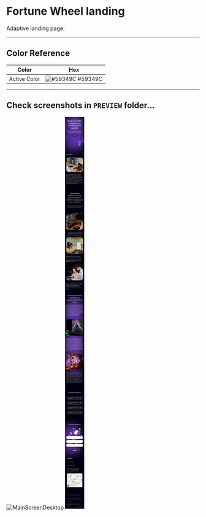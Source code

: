 # Fortune Wheel landing

Adaptive landing page.

---

## Color Reference

| Color            | Hex                                                              |
| ---------------- | ---------------------------------------------------------------- |
| Active Color | ![#59349C](https://via.placeholder.com/10/59349C?text=+) #59349C |

---

## Check screenshots in `PREVIEW` folder... 

![MainScreenDesktop](./PREVIEW/Desktop.png)
![MainScreenMobile](./PREVIEW/Mobile.png)